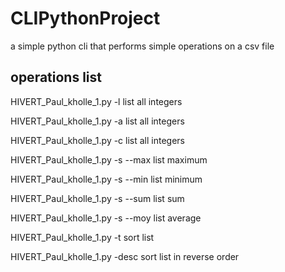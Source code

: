 # CLIPythonProject

a simple python cli that performs simple operations on a csv file

## operations list

HIVERT_Paul_kholle_1.py -l list all integers

HIVERT_Paul_kholle_1.py -a list all integers

HIVERT_Paul_kholle_1.py -c list all integers

HIVERT_Paul_kholle_1.py -s --max list maximum

HIVERT_Paul_kholle_1.py -s --min list minimum

HIVERT_Paul_kholle_1.py -s --sum list sum

HIVERT_Paul_kholle_1.py -s --moy list average

HIVERT_Paul_kholle_1.py -t sort list

HIVERT_Paul_kholle_1.py -desc sort list in reverse order